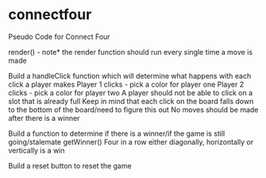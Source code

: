 # connectfour

Pseudo Code for Connect Four

<!-- Set the required variables used to track the state of the game
Board - we have to track the changes made on the Connect Four board as the game is in progress. 
There are 42 slots on the ConnectFour board (6x7) 
Add 7 more divs to the BOTTOM of the connectFour board to act as the ground level 
Turn - we have to track who’s turn it is/either player one or two.
Winner - either player one or two will win or the game is still in progress (null) -->

<!-- Store your cached element references that you will use to manipulate your HTML elements
One for the slots -
One for the message displayed to the user
One for the reset game button  -->

<!-- When the game loads, initialize the state of the game and call a function to render this game state. The state of the game should be rendered/displayed to the user.
init() -->
render() - note* the render function should run every single time a move is made

<!-- Figure out the required constants for the game
Similar to tic-tac-toe, the constant for this game can be winningCombos.
There are a million ways to win Connect Four, so I have to figure out how to display them all. -->

Build a handleClick function which will determine what happens with each click a player makes
Player 1 clicks - pick a color for player one
Player 2 clicks - pick a color for player two 
A player should not be able to click on a slot that is already full
Keep in mind that each click on the board falls down to the bottom of the board/need to figure this out
No moves should be made after there is a winner

Build a function to determine if there is a winner/if the game is still going/stalemate
getWinner()
Four in a row either diagonally, horizontally or vertically is a win 

Build a reset button to reset the game


